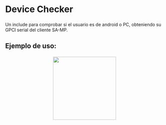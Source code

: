 <h1 align="left">Device Checker</h1>

###

<p align="left">Un include para comprobar si el usuario es de android o PC, obteniendo su GPCI serial del cliente SA-MP.</p>

###

<h2 align="left">Ejemplo de uso:</h2>

###

<div align="center">
  <img height="200" src="https://i.imgur.com/kOAjwOM.png"  />
</div>

###

<p align="left"></p>

###
